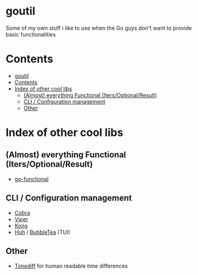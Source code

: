 # goutil
Some of my own stuff i like to use when the Go guys don't want to provide basic functionalities

# Contents
- [goutil](#goutil)
- [Contents](#contents)
- [Index of other cool libs](#index-of-other-cool-libs)
  - [(Almost) everything Functional (Iters/Optional/Result)](#almost-everything-functional-itersoptionalresult)
  - [CLI / Configuration management](#cli--configuration-management)
  - [Other](#other)

# Index of other cool libs

## (Almost) everything Functional (Iters/Optional/Result)
* [go-functional](https://github.com/BooleanCat/go-functional)

## CLI / Configuration management
* [Cobra](https://github.com/spf13/cobra)
* [Viper](https://github.com/spf13/viper)
* [Kong](https://github.com/alecthomas/kong)
* [Huh](https://github.com/charmbracelet/huh) / [BubbleTea](https://github.com/charmbracelet/bubbletea) (TUI)

## Other
* [Timediff](https://github.com/mergestat/timediff) for human readable time differences
